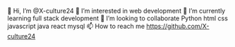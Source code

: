 👋 Hi, I’m @X-culture24
👀 I’m interested in web development
🌱 I’m currently learning full stack development
💞️ I’m looking to collaborate Python html css javascript java react mysql
📫 How to reach me https://github.com/X-culture24
